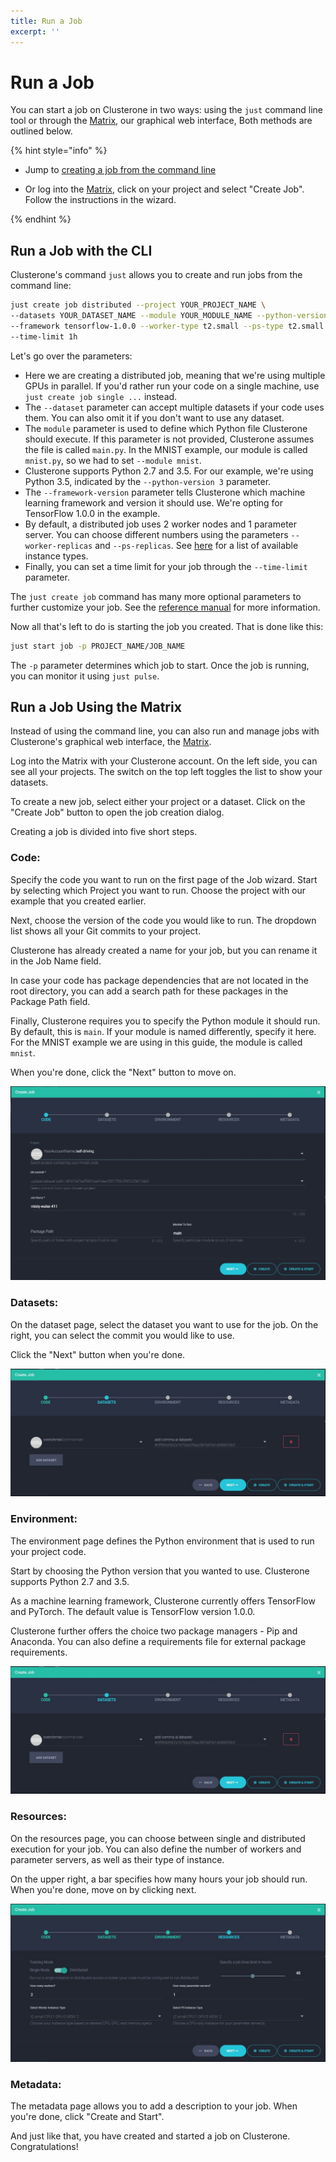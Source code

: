 ```yaml
---
title: Run a Job
excerpt: ''
---
```


# Run a Job

You can start a job on Clusterone in two ways: using the `just` command line tool or through the [Matrix](https://clusterone.com/matrix), our graphical web interface, Both methods are outlined below. 

{% hint style="info" %}
- Jump to [creating a job from the command line](https://docs.clusterone.com/v1.0/docs/run-a-job#section-run-a-job-with-the-cli)

- Or log into the [Matrix](https://clusterone.com/matrix), click on your project and select \"Create Job\". Follow the instructions in the wizard.

{% endhint %}

## Run a Job with the CLI

Clusterone's command `just` allows you to create and run jobs from the command line:

```bash
just create job distributed --project YOUR_PROJECT_NAME \
--datasets YOUR_DATASET_NAME --module YOUR_MODULE_NAME --python-version 3 \
--framework tensorflow-1.0.0 --worker-type t2.small --ps-type t2.small \
--time-limit 1h
```

Let's go over the parameters:

* Here we are creating a distributed job, meaning that we're using multiple GPUs in parallel. If you'd rather run your code on a single machine, use `just create job single ...` instead.
* The `--dataset` parameter can accept multiple datasets if your code uses them. You can also omit it if you don't want to use any dataset.
* The `module` parameter is used to define which Python file Clusterone should execute. If this parameter is not provided, Clusterone assumes the file is called `main.py`. In the MNIST example, our module is called `mnist.py`, so we had to set `--module mnist`.
* Clusterone supports Python 2.7 and 3.5. For our example, we're using Python 3.5, indicated by the `--python-version 3` parameter.
* The `--framework-version` parameter tells Clusterone which machine learning framework and version it should use. We're opting for TensorFlow 1.0.0 in the example.
* By default, a distributed job uses 2 worker nodes and 1 parameter server. You can choose different numbers using the parameters `--worker-replicas` and `--ps-replicas`. See [here](doc:hardware-instance-types) for a list of available instance types.
* Finally, you can set a time limit for your job through the `--time-limit` parameter.

The `just create job` command has many more optional parameters to further customize your job. See the [reference manual](doc:just-create) for more information.

Now all that's left to do is starting the job you created. That is done like this:

```bash
just start job -p PROJECT_NAME/JOB_NAME
```

The `-p` parameter determines which job to start. Once the job is running, you can monitor it using `just pulse`. 

## Run a Job Using the Matrix

Instead of using the command line, you can also run and manage jobs with Clusterone's graphical web interface, the [Matrix](https://clusterone.com/matrix).

Log into the Matrix with your Clusterone account. On the left side, you can see all your projects. The switch on the top left toggles the list to show your datasets.

To create a new job, select either your project or a dataset. Click on the "Create Job" button to open the job creation dialog.

Creating a job is divided into five short steps.

### Code:

Specify the code you want to run on the first page of the Job wizard. Start by selecting which Project you want to run. Choose the project with our example that you created earlier.

Next, choose the version of the code you would like to run. The dropdown list shows all your Git commits to your project.

Clusterone has already created a name for your job, but you can rename it in the Job Name field.

In case your code has package dependencies that are not located in the root directory, you can add a search path for these packages in the Package Path field.

Finally, Clusterone requires you to specify the Python module it should run. By default, this is `main`. If your module is named differently, specify it here. For the MNIST example we are using in this guide, the module is called `mnist`.

When you're done, click the "Next" button to move on. 

![](/.gitbook/assets/Job_Wizard_1.JPG)

### Datasets:

On the dataset page, select the dataset you want to use for the job. On the right, you can select the commit you would like to use.

Click the "Next" button when you're done.

![](/.gitbook/assets/Job_Wizard_2.JPG)

### Environment:

The environment page defines the Python environment that is used to run your project code.

Start by choosing the Python version that you wanted to use. Clusterone supports Python 2.7 and 3.5.

As a machine learning framework, Clusterone currently offers TensorFlow and PyTorch. The default value is TensorFlow version 1.0.0.

Clusterone further offers the choice two package managers - Pip and Anaconda. You can also define a requirements file for external package requirements.

![](/.gitbook/assets/Job_Wizard_2.JPG)

### Resources:

On the resources page, you can choose between single and distributed execution for your job. You can also define the number of workers and parameter servers, as well as their type of instance.

On the upper right, a bar specifies how many hours your job should run. When you're done, move on by clicking next. 

![](/.gitbook/assets/Job_Wizard_4.JPG)

### Metadata:

The metadata page allows you to add a description to your job. When you're done, click "Create and Start".

And just like that, you have created and started a job on Clusterone. Congratulations!

